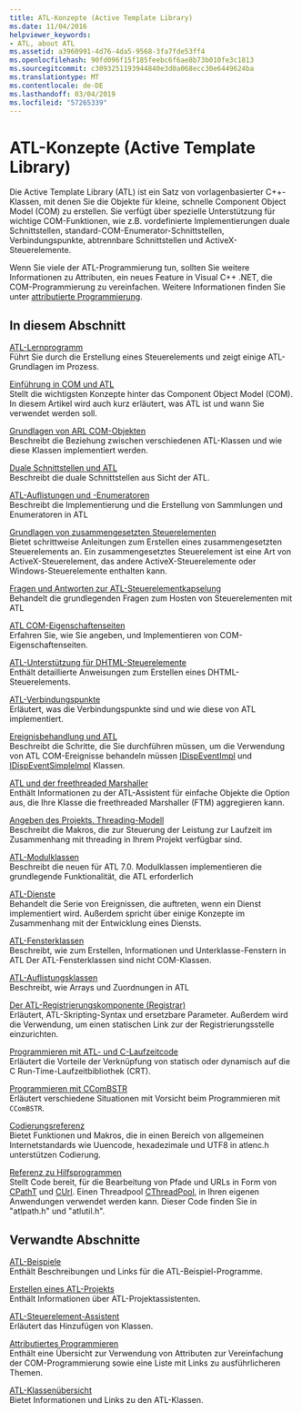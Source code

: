 ```yaml
---
title: ATL-Konzepte (Active Template Library)
ms.date: 11/04/2016
helpviewer_keywords:
- ATL, about ATL
ms.assetid: a3960991-4d76-4da5-9568-3fa7fde53ff4
ms.openlocfilehash: 90fd096f15f185feebc6f6ae8b73b010fe3c1813
ms.sourcegitcommit: c3093251193944840e3d0a068ecc30e6449624ba
ms.translationtype: MT
ms.contentlocale: de-DE
ms.lasthandoff: 03/04/2019
ms.locfileid: "57265339"
---
```

# <a name="active-template-library-atl-concepts"></a>ATL-Konzepte (Active Template Library)

Die Active Template Library (ATL) ist ein Satz von vorlagenbasierter C++-Klassen, mit denen Sie die Objekte für kleine, schnelle Component Object Model (COM) zu erstellen. Sie verfügt über spezielle Unterstützung für wichtige COM-Funktionen, wie z.B. vordefinierte Implementierungen duale Schnittstellen, standard-COM-Enumerator-Schnittstellen, Verbindungspunkte, abtrennbare Schnittstellen und ActiveX-Steuerelemente.

Wenn Sie viele der ATL-Programmierung tun, sollten Sie weitere Informationen zu Attributen, ein neues Feature in Visual C++ .NET, die COM-Programmierung zu vereinfachen. Weitere Informationen finden Sie unter [attributierte Programmierung](../windows/attributed-programming-concepts.md).

## <a name="in-this-section"></a>In diesem Abschnitt

[ATL-Lernprogramm](../atl/active-template-library-atl-tutorial.md)<br/>
Führt Sie durch die Erstellung eines Steuerelements und zeigt einige ATL-Grundlagen im Prozess.

[Einführung in COM und ATL](../atl/introduction-to-com-and-atl.md)<br/>
Stellt die wichtigsten Konzepte hinter das Component Object Model (COM). In diesem Artikel wird auch kurz erläutert, was ATL ist und wann Sie verwendet werden soll.

[Grundlagen von ARL COM-Objekten](../atl/fundamentals-of-atl-com-objects.md)<br/>
Beschreibt die Beziehung zwischen verschiedenen ATL-Klassen und wie diese Klassen implementiert werden.

[Duale Schnittstellen und ATL](../atl/dual-interfaces-and-atl.md)<br/>
Beschreibt die duale Schnittstellen aus Sicht der ATL.

[ATL-Auflistungen und -Enumeratoren](../atl/atl-collections-and-enumerators.md)<br/>
Beschreibt die Implementierung und die Erstellung von Sammlungen und Enumeratoren in ATL

[Grundlagen von zusammengesetzten Steuerelementen](../atl/atl-composite-control-fundamentals.md)<br/>
Bietet schrittweise Anleitungen zum Erstellen eines zusammengesetzten Steuerelements an. Ein zusammengesetztes Steuerelement ist eine Art von ActiveX-Steuerelement, das andere ActiveX-Steuerelemente oder Windows-Steuerelemente enthalten kann.

[Fragen und Antworten zur ATL-Steuerelementkapselung](../atl/atl-control-containment-faq.md)<br/>
Behandelt die grundlegenden Fragen zum Hosten von Steuerelementen mit ATL

[ATL COM-Eigenschaftenseiten](../atl/atl-com-property-pages.md)<br/>
Erfahren Sie, wie Sie angeben, und Implementieren von COM-Eigenschaftenseiten.

[ATL-Unterstützung für DHTML-Steuerelemente](../atl/atl-support-for-dhtml-controls.md)<br/>
Enthält detaillierte Anweisungen zum Erstellen eines DHTML-Steuerelements.

[ATL-Verbindungspunkte](../atl/atl-connection-points.md)<br/>
Erläutert, was die Verbindungspunkte sind und wie diese von ATL implementiert.

[Ereignisbehandlung und ATL](../atl/event-handling-and-atl.md)<br/>
Beschreibt die Schritte, die Sie durchführen müssen, um die Verwendung von ATL COM-Ereignisse behandeln müssen [IDispEventImpl](../atl/reference/idispeventimpl-class.md) und [IDispEventSimpleImpl](../atl/reference/idispeventsimpleimpl-class.md) Klassen.

[ATL und der freethreaded Marshaller](../atl/atl-and-the-free-threaded-marshaler.md)<br/>
Enthält Informationen zu der ATL-Assistent für einfache Objekte die Option aus, die Ihre Klasse die freethreaded Marshaller (FTM) aggregieren kann.

[Angeben des Projekts. Threading-Modell](../atl/specifying-the-threading-model-for-a-project-atl.md)<br/>
Beschreibt die Makros, die zur Steuerung der Leistung zur Laufzeit im Zusammenhang mit threading in Ihrem Projekt verfügbar sind.

[ATL-Modulklassen](../atl/atl-module-classes.md)<br/>
Beschreibt die neuen für ATL 7.0. Modulklassen implementieren die grundlegende Funktionalität, die ATL erforderlich

[ATL-Dienste](../atl/atl-services.md)<br/>
Behandelt die Serie von Ereignissen, die auftreten, wenn ein Dienst implementiert wird. Außerdem spricht über einige Konzepte im Zusammenhang mit der Entwicklung eines Diensts.

[ATL-Fensterklassen](../atl/atl-window-classes.md)<br/>
Beschreibt, wie zum Erstellen, Informationen und Unterklasse-Fenstern in ATL Der ATL-Fensterklassen sind nicht COM-Klassen.

[ATL-Auflistungsklassen](../atl/atl-collection-classes.md)<br/>
Beschreibt, wie Arrays und Zuordnungen in ATL

[Der ATL-Registrierungskomponente (Registrar)](../atl/atl-registry-component-registrar.md)<br/>
Erläutert, ATL-Skripting-Syntax und ersetzbare Parameter. Außerdem wird die Verwendung, um einen statischen Link zur der Registrierungsstelle einzurichten.

[Programmieren mit ATL- und C-Laufzeitcode](../atl/programming-with-atl-and-c-run-time-code.md)<br/>
Erläutert die Vorteile der Verknüpfung von statisch oder dynamisch auf die C Run-Time-Laufzeitbibliothek (CRT).

[Programmieren mit CComBSTR](../atl/programming-with-ccombstr-atl.md)<br/>
Erläutert verschiedene Situationen mit Vorsicht beim Programmieren mit `CComBSTR`.

[Codierungsreferenz](../atl/atl-encoding-reference.md)<br/>
Bietet Funktionen und Makros, die in einen Bereich von allgemeinen Internetstandards wie Uuencode, hexadezimale und UTF8 in atlenc.h unterstützen Codierung.

[Referenz zu Hilfsprogrammen](../atl/atl-utilities-reference.md)<br/>
Stellt Code bereit, für die Bearbeitung von Pfade und URLs in Form von [CPathT](../atl/reference/cpatht-class.md) und [CUrl](../atl/reference/curl-class.md). Einen Threadpool [CThreadPool](../atl/reference/cthreadpool-class.md), in Ihren eigenen Anwendungen verwendet werden kann. Dieser Code finden Sie in "atlpath.h" und "atlutil.h".

## <a name="related-sections"></a>Verwandte Abschnitte

[ATL-Beispiele](../visual-cpp-samples.md)<br/>
Enthält Beschreibungen und Links für die ATL-Beispiel-Programme.

[Erstellen eines ATL-Projekts](../atl/reference/creating-an-atl-project.md)<br/>
Enthält Informationen über ATL-Projektassistenten.

[ATL-Steuerelement-Assistent](../atl/reference/atl-control-wizard.md)<br/>
Erläutert das Hinzufügen von Klassen.

[Attributiertes Programmieren](../windows/attributed-programming-concepts.md)<br/>
Enthält eine Übersicht zur Verwendung von Attributen zur Vereinfachung der COM-Programmierung sowie eine Liste mit Links zu ausführlicheren Themen.

[ATL-Klassenübersicht](../atl/atl-class-overview.md)<br/>
Bietet Informationen und Links zu den ATL-Klassen.
